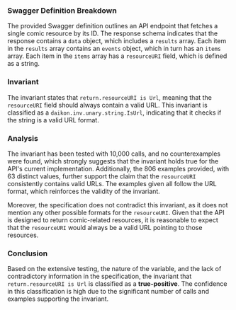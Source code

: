 ### Swagger Definition Breakdown
The provided Swagger definition outlines an API endpoint that fetches a single comic resource by its ID. The response schema indicates that the response contains a `data` object, which includes a `results` array. Each item in the `results` array contains an `events` object, which in turn has an `items` array. Each item in the `items` array has a `resourceURI` field, which is defined as a string. 

### Invariant
The invariant states that `return.resourceURI is Url`, meaning that the `resourceURI` field should always contain a valid URL. This invariant is classified as a `daikon.inv.unary.string.IsUrl`, indicating that it checks if the string is a valid URL format. 

### Analysis
The invariant has been tested with 10,000 calls, and no counterexamples were found, which strongly suggests that the invariant holds true for the API's current implementation. Additionally, the 806 examples provided, with 63 distinct values, further support the claim that the `resourceURI` consistently contains valid URLs. The examples given all follow the URL format, which reinforces the validity of the invariant. 

Moreover, the specification does not contradict this invariant, as it does not mention any other possible formats for the `resourceURI`. Given that the API is designed to return comic-related resources, it is reasonable to expect that the `resourceURI` would always be a valid URL pointing to those resources. 

### Conclusion
Based on the extensive testing, the nature of the variable, and the lack of contradictory information in the specification, the invariant that `return.resourceURI is Url` is classified as a **true-positive**. The confidence in this classification is high due to the significant number of calls and examples supporting the invariant.
